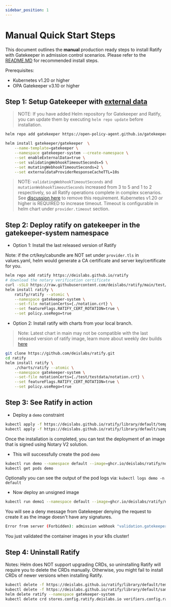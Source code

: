 ```yaml
---
sidebar_position: 1
---
```


# Manual Quick Start Steps

This document outlines the **manual** production ready steps to install Ratify with Gatekeeper in admission control scenarios. Please refer to the [README.MD](../quick-start.mdx) for recommended install steps.

Prerequisites:

- Kubernetes v1.20 or higher
- OPA Gatekeeper v3.10 or higher  

## Step 1: Setup Gatekeeper with [external data](https://open-policy-agent.github.io/gatekeeper/website/docs/externaldata)

> NOTE: If you have added Helm repository for Gatekeeper and Ratify, you can update them by executing `helm repo update` before installation.

```bash
helm repo add gatekeeper https://open-policy-agent.github.io/gatekeeper/charts

helm install gatekeeper/gatekeeper  \
    --name-template=gatekeeper \
    --namespace gatekeeper-system --create-namespace \
    --set enableExternalData=true \
    --set validatingWebhookTimeoutSeconds=5 \
    --set mutatingWebhookTimeoutSeconds=2 \
    --set externaldataProviderResponseCacheTTL=10s
```

> NOTE: `validatingWebhookTimeoutSeconds` and `mutationWebhookTimeoutSeconds` increased from 3 to 5 and 1 to 2 respectively, so all Ratify operations complete in complex scenarios. See [discussion here](https://github.com/deislabs/ratify/issues/269) to remove this requirement. Kubernetes v1.20 or higher is REQUIRED to increase timeout. Timeout is configurable in helm chart under `provider.timeout` section.

## Step 2: Deploy ratify on gatekeeper in the gatekeeper-system namespace

- Option 1: Install the last released version of Ratify

Note: if the crt/key/cabundle are NOT set under `provider.tls` in values.yaml, helm would generate a CA certificate and server key/certificate for you.

```bash
helm repo add ratify https://deislabs.github.io/ratify
# download the notary verification certificate
curl -sSLO https://raw.githubusercontent.com/deislabs/ratify/main/test/testdata/notation.crt
helm install ratify \
    ratify/ratify --atomic \
    --namespace gatekeeper-system \
    --set-file notationCerts={./notation.crt} \
    --set featureFlags.RATIFY_CERT_ROTATION=true \
    --set policy.useRego=true
```

- Option 2: Install ratify with charts from your local branch.

> Note: Latest chart in main may not be compatible with the last released version of ratify image, learn more about weekly dev builds [here](https://github.com/deislabs/ratify/blob/main/RELEASES.md#weekly-dev-release)

```bash
git clone https://github.com/deislabs/ratify.git
cd ratify
helm install ratify \
    ./charts/ratify --atomic \
    --namespace gatekeeper-system \
    --set-file notationCerts={./test/testdata/notation.crt} \
    --set featureFlags.RATIFY_CERT_ROTATION=true \
    --set policy.useRego=true
```

## Step 3: See Ratify in action

- Deploy a `demo` constraint

```bash
kubectl apply -f https://deislabs.github.io/ratify/library/default/template.yaml
kubectl apply -f https://deislabs.github.io/ratify/library/default/samples/constraint.yaml
```

Once the installation is completed, you can test the deployment of an image that is signed using Notary V2 solution.

- This will successfully create the pod `demo`

```bash
kubectl run demo --namespace default --image=ghcr.io/deislabs/ratify/notary-image:signed
kubectl get pods demo
```

Optionally you can see the output of the pod logs via: `kubectl logs demo -n default`

- Now deploy an unsigned image

```bash
kubectl run demo1 --namespace default --image=ghcr.io/deislabs/ratify/notary-image:unsigned
```

You will see a deny message from Gatekeeper denying the request to create it as the image doesn't have any signatures.

```bash
Error from server (Forbidden): admission webhook "validation.gatekeeper.sh" denied the request: [ratify-constraint] Subject failed verification: wabbitnetworks.azurecr.io/test/net-monitor:unsigned
```

You just validated the container images in your k8s cluster!

## Step 4: Uninstall Ratify

Notes: Helm does NOT support upgrading CRDs, so uninstalling Ratify will require you to delete the CRDs manually. Otherwise, you might fail to install CRDs of newer versions when installing Ratify.

```bash
kubectl delete -f https://deislabs.github.io/ratify/library/default/template.yaml
kubectl delete -f https://deislabs.github.io/ratify/library/default/samples/constraint.yaml
helm delete ratify --namespace gatekeeper-system
kubectl delete crd stores.config.ratify.deislabs.io verifiers.config.ratify.deislabs.io certificatestores.config.ratify.deislabs.io policies.config.ratify.deislabs.io
```
